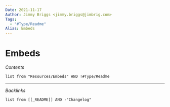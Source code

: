 ```yaml
---
Date: 2021-11-17
Author: Jimmy Briggs <jimmy.briggs@jimbrig.com>
Tags:
  - "#Type/Readme"
Alias: Embeds
---
```


# Embeds

*Contents*

````dataview
list from "Resources/Embeds" AND !#Type/Readme
````

---

*Backlinks*

````dataview
list from [[_README]] AND -"Changelog"
````
